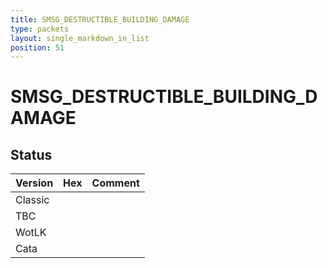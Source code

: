 ```yaml
---
title: SMSG_DESTRUCTIBLE_BUILDING_DAMAGE
type: packets
layout: single_markdown_in_list
position: 51
---
```


# SMSG_DESTRUCTIBLE_BUILDING_DAMAGE

## Status

Version | Hex | Comment
---------- | ---------- | ---------- 
Classic |  |  
TBC |  |  
WotLK |  |  
Cata |  |  
